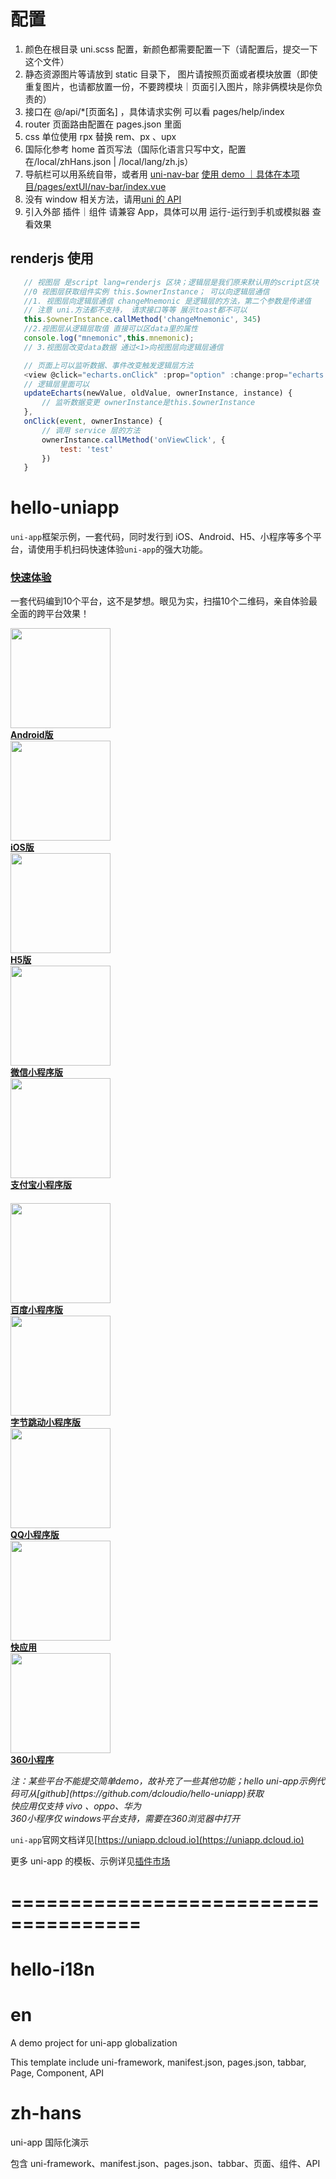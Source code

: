 # 配置

1. 颜色在根目录 uni.scss 配置，新颜色都需要配置一下（请配置后，提交一下这个文件）
2. 静态资源图片等请放到 static 目录下， 图片请按照页面或者模块放置（即使重复图片，也请都放置一份，不要跨模块｜页面引入图片，除非俩模块是你负责的）
3. 接口在 @/api/\*[页面名] ，具体请求实例 可以看 pages/help/index
4. router 页面路由配置在 pages.json 里面
5. css 单位使用 rpx 替换 rem、px 、upx
6. 国际化参考 home 首页写法（国际化语言只写中文，配置在/local/zhHans.json | /local/lang/zh.js）
7. 导航栏可以用系统自带，或者用 [uni-nav-bar](https://uniapp.dcloud.net.cn/component/uniui/uni-nav-bar) [使用 demo ｜具体在本项目/pages/extUI/nav-bar/index.vue](https://hellouniapp.dcloud.net.cn/pages/extUI/nav-bar/nav-bar)
8. 没有 window 相关方法，请用[uni 的 API](https://uniapp.dcloud.net.cn/api/router?id=navigateto)
9. 引入外部 插件｜组件 请兼容 App，具体可以用 运行-运行到手机或模拟器 查看效果

## renderjs 使用

```js
   // 视图层 是script lang=renderjs 区块；逻辑层是我们原来默认用的script区块
   //0 视图层获取组件实例 this.$ownerInstance； 可以向逻辑层通信
   //1. 视图层向逻辑层通信 changeMnemonic 是逻辑层的方法，第二个参数是传递值
   // 注意 uni.方法都不支持， 请求接口等等 展示toast都不可以
   this.$ownerInstance.callMethod('changeMnemonic', 345)
   //2.视图层从逻辑层取值 直接可以区data里的属性
   console.log("mnemonic",this.mnemonic);
   // 3.视图层改变data数据 通过<1>向视图层向逻辑层通信

   // 页面上可以监听数据、事件改变触发逻辑层方法
   <view @click="echarts.onClick" :prop="option" :change:prop="echarts.updateEcharts" id="echarts" class="echarts"></view>
   // 逻辑层里面可以
   updateEcharts(newValue, oldValue, ownerInstance, instance) {
       // 监听数据变更 ownerInstance是this.$ownerInstance
   },
   onClick(event, ownerInstance) {
       // 调用 service 层的方法
       ownerInstance.callMethod('onViewClick', {
           test: 'test'
       })
   }
```

# hello-uniapp

`uni-app`框架示例，一套代码，同时发行到 iOS、Android、H5、小程序等多个平台，请使用手机扫码快速体验`uni-app`的强大功能。

<div class="quick">
    <h3 id="快速体验"><a href="/README?id=%e5%bf%ab%e9%80%9f%e4%bd%93%e9%aa%8c" data-id="快速体验" class="anchor"><span>快速体验</span></a></h3>
    <p>一套代码编到10个平台，这不是梦想。眼见为实，扫描10个二维码，亲自体验最全面的跨平台效果！</p>
    <div class="flex-img-group-view">
      <a href="//m3w.cn/uniapp" target="_blank" class="clear-style barcode-view">
        <div class="barcode-img-box">
          <img src="https://vkceyugu.cdn.bspapp.com/VKCEYUGU-dc-site/ba7d0750-517d-11eb-bdc1-8bd33eb6adaa.png" width="160" />
        </div>
        <b>Android版</b>
      </a>
      <a href="https://itunes.apple.com/cn/app/hello-uni-app/id1417078253?mt=8" target="_blank" class="clear-style barcode-view">
        <div class="barcode-img-box">
          <img src="https://vkceyugu.cdn.bspapp.com/VKCEYUGU-dc-site/bb3ef7c0-517d-11eb-bdc1-8bd33eb6adaa.png" width="160" />
        </div>
        <b>iOS版</b>
      </a>
      <a href="https://hellouniapp.dcloud.net.cn/" target="_blank" class="clear-style barcode-view">
        <div class="barcode-img-box">
          <img src="https://vkceyugu.cdn.bspapp.com/VKCEYUGU-dc-site/bb3ef7c0-517d-11eb-bdc1-8bd33eb6adaa.png" width="160" />
        </div>
        <b>H5版</b>
      </a>
      <a href="//m3w.cn/uniapp" target="_blank" class="clear-style barcode-view">
        <div class="barcode-img-box"><img src="//img.cdn.aliyun.dcloud.net.cn/guide/uniapp/gh_33446d7f7a26_430.jpg" width="160" /></div>
        <b>微信小程序版</b>
      </a>
      <a href="//m3w.cn/uniapp" target="_blank" class="clear-style barcode-view">
        <div class="barcode-img-box"><img src="https://vkceyugu.cdn.bspapp.com/VKCEYUGU-dc-site/b131e0d0-517d-11eb-a16f-5b3e54966275.png" width="160" /></div>
        <b>支付宝小程序版</b>
      </a>
    </div>
    <div class="flex-img-group-view" style="margin-top: 20px;">
      <a href="//m3w.cn/uniapp" target="_blank" class="clear-style barcode-view">
        <div class="barcode-img-box"><img src="https://vkceyugu.cdn.bspapp.com/VKCEYUGU-dc-site/b204e840-517d-11eb-8ff1-d5dcf8779628.png" width="160" /></div>
        <b>百度小程序版</b>
      </a>
      <a href="//m3w.cn/uniapp" target="_blank" class="clear-style barcode-view">
        <div class="barcode-img-box">
          <img src="https://img.cdn.aliyun.dcloud.net.cn/guide/uniapp/mp-toutiao.png" width="160" />
        </div>
        <b>字节跳动小程序版</b>
      </a>
      <a href="//m3w.cn/uniapp" target="_blank" class="clear-style barcode-view">
        <div class="barcode-img-box">
          <img src="https://img.cdn.aliyun.dcloud.net.cn/guide/uniapp/hello-uni-qq.png" width="160" />
        </div>
        <b>QQ小程序版</b>
      </a>
      <a href="//m3w.cn/uniapp" target="_blank" class="clear-style barcode-view">
        <div class="barcode-img-box">
          <img src="https://img.cdn.aliyun.dcloud.net.cn/guide/uniapp/hello-uni-qa-union.png" width="160" />
        </div>
        <b>快应用</b>
      </a>
      <a href="https://so.mp.360.cn/mp.html?appid=qh4j181qqtru354st6" target="_blank" class="clear-style barcode-view">
        <div class="barcode-img-box">
          <img src="https://img.cdn.aliyun.dcloud.net.cn/guide/uniapp/hello-uni-mp-360-qr.png" width="160" />
        </div>
        <b>360小程序</b>
      </a>
    </div>
    <p>
        <em>注：某些平台不能提交简单demo，故补充了一些其他功能；hello uni-app示例代码可从[github](https://github.com/dcloudio/hello-uniapp)获取</em></br>
        <em>快应用仅支持 vivo 、oppo、华为</em></br>
        <em>360小程序仅 windows平台支持，需要在360浏览器中打开</em></br>
    </p>
</div>

`uni-app`官网文档详见[https://uniapp.dcloud.io](https://uniapp.dcloud.io)

更多 uni-app 的模板、示例详见[插件市场](https://ext.dcloud.net.cn/)

# =====================================

# hello-i18n

# en

A demo project for uni-app globalization

This template include uni-framework, manifest.json, pages.json, tabbar, Page, Component, API

# zh-hans

uni-app 国际化演示

包含 uni-framework、manifest.json、pages.json、tabbar、页面、组件、API
